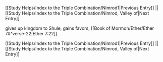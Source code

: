 [[Study Helps/Index to the Triple Combination/Nimrod1|Previous Entry]]  ||  [[Study Helps/Index to the Triple Combination/Nimrod, Valley of|Next Entry]]

 gives up kingdom to Shule, gains favors, [[Book of Mormon/Ether/Ether 7#^verse-22|Ether 7:22]].

[[Study Helps/Index to the Triple Combination/Nimrod1|Previous Entry]]  ||  [[Study Helps/Index to the Triple Combination/Nimrod, Valley of|Next Entry]]